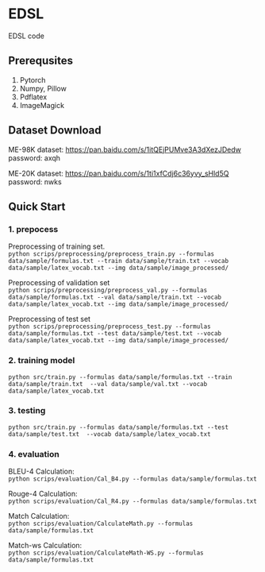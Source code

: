 # EDSL
 EDSL code
 
## Prerequsites
1. Pytorch
2. Numpy, Pillow
3. Pdflatex
4. ImageMagick

## Dataset Download
ME-98K dataset: https://pan.baidu.com/s/1itQEjPUMve3A3dXezJDedw password: axqh 

ME-20K dataset: https://pan.baidu.com/s/1ti1xfCdj6c36yvy_sHld5Q password: nwks


## Quick Start
### 1. prepocess

Preprocessing of training set.
<br/>
`python scrips/preprocessing/preprocess_train.py --formulas data/sample/formulas.txt --train data/sample/train.txt --vocab data/sample/latex_vocab.txt --img data/sample/image_processed/`

Preprocessing of validation set
<br/>
`python scrips/preprocessing/preprocess_val.py --formulas data/sample/formulas.txt --val data/sample/train.txt --vocab data/sample/latex_vocab.txt --img data/sample/image_processed/`

Preprocessing of test set
<br/>
`python scrips/preprocessing/preprocess_test.py --formulas data/sample/formulas.txt --test data/sample/test.txt --vocab data/sample/latex_vocab.txt --img data/sample/image_processed/`

### 2. training model
`python src/train.py --formulas data/sample/formulas.txt --train data/sample/train.txt  --val data/sample/val.txt --vocab data/sample/latex_vocab.txt`


### 3. testing
`python src/train.py --formulas data/sample/formulas.txt --test data/sample/test.txt  --vocab data/sample/latex_vocab.txt`


### 4. evaluation
BLEU-4 Calculation:
<br/>
`python scrips/evaluation/Cal_B4.py --formulas data/sample/formulas.txt`

Rouge-4 Calculation:
<br/>
`python scrips/evaluation/Cal_R4.py --formulas data/sample/formulas.txt`

Match Calculation:
<br/>
`python scrips/evaluation/CalculateMath.py --formulas data/sample/formulas.txt`

Match-ws Calculation:
<br/>
`python scrips/evaluation/CalculateMath-WS.py --formulas data/sample/formulas.txt`
